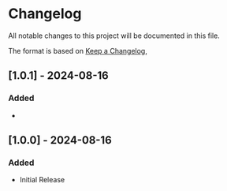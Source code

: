 # Changelog

All notable changes to this project will be documented in this file.

The format is based on [Keep a Changelog](https://keepachangelog.com/en/1.1.0/),

## [1.0.1] - 2024-08-16

### Added
-

## [1.0.0] - 2024-08-16

### Added

- Initial Release